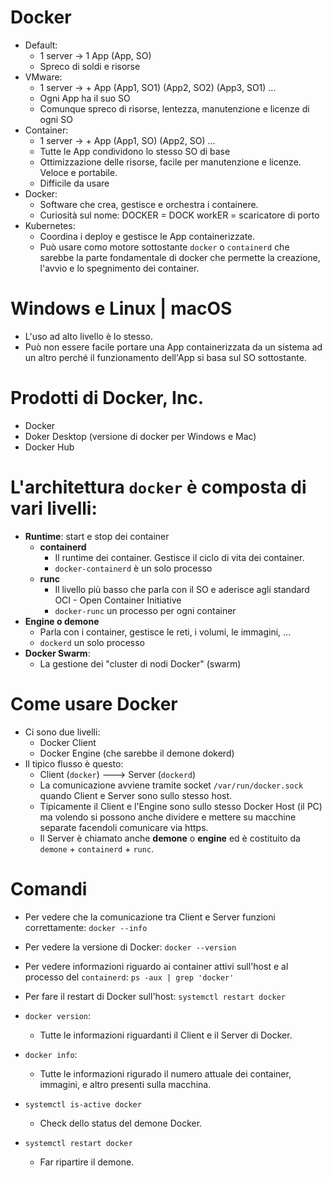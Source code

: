 # Docker
* Default:
  * 1 server -> 1 App (App, SO)
  * Spreco di soldi e risorse
* VMware:
  * 1 server -> + App (App1, SO1) (App2, SO2) (App3, SO1) ...
  * Ogni App ha il suo SO
  * Comunque spreco di risorse, lentezza, manutenzione e licenze di ogni SO
* Container:
  * 1 server -> + App (App1, SO) (App2, SO) ...
  * Tutte le App condividono lo stesso SO di base
  * Ottimizzazione delle risorse, facile per manutenzione e licenze. Veloce e portabile.
  * Difficile da usare
* Docker:
  * Software che crea, gestisce e orchestra i containere.
  * Curiosità sul nome: DOCKER = DOCK workER = scaricatore di porto
* Kubernetes:
  * Coordina i deploy e gestisce le App containerizzate.
  * Può usare como motore sottostante `docker` o `containerd` che sarebbe la parte fondamentale di docker che permette la creazione, l'avvio e lo spegnimento dei container.

# Windows e Linux | macOS
* L'uso ad alto livello è lo stesso.
* Può non essere facile portare una App containerizzata da un sistema ad un altro perché il funzionamento dell'App si basa sul SO sottostante.

# Prodotti di Docker, Inc.
* Docker
* Doker Desktop (versione di docker per Windows e Mac)
* Docker Hub

# L'architettura `docker` è composta di vari livelli:
* __Runtime__: start e stop dei container
  * __containerd__
    * Il runtime dei container. Gestisce il ciclo di vita dei container.
    * `docker-containerd` è un solo processo
  * __runc__
    * Il livello più basso che parla con il SO e aderisce agli standard OCI - Open Container Initiative
    * `docker-runc` un processo per ogni container
* __Engine o demone__
  * Parla con i container, gestisce le reti, i volumi, le immagini, ...
  * `dockerd` un solo processo
* __Docker Swarm__:
  * La gestione dei "cluster di nodi Docker" (swarm)

# Come usare Docker
* Ci sono due livelli:
  * Docker Client
  * Docker Engine (che sarebbe il demone dokerd)
* Il tipico flusso è questo:
  * Client (`docker`) ---> Server (`dockerd`)
  * La comunicazione avviene tramite socket `/var/run/docker.sock` quando Client e Server sono sullo stesso host.
  * Tipicamente il Client e l'Engine sono sullo stesso Docker Host (il PC) ma volendo si possono anche dividere e mettere su macchine separate facendoli comunicare via https.
  * Il Server è chiamato anche __demone__ o __engine__ ed è costituito da `demone` + `containerd` + `runc`.

# Comandi
* Per vedere che la comunicazione tra Client e Server funzioni correttamente:
  `docker --info`

* Per vedere la versione di Docker:
  `docker --version`

* Per vedere informazioni riguardo ai container attivi sull'host e al processo del `containerd`:
  `ps -aux | grep 'docker'`

* Per fare il restart di Docker sull'host:
  `systemctl restart docker`
* `docker version`:
  * Tutte le informazioni riguardanti il Client e il Server di Docker.
* `docker info`:
  * Tutte le informazioni rigurado il numero attuale dei container, immagini, e altro presenti sulla macchina.
* `systemctl is-active docker`
  * Check dello status del demone Docker.
* `systemctl restart docker`
  * Far ripartire il demone.